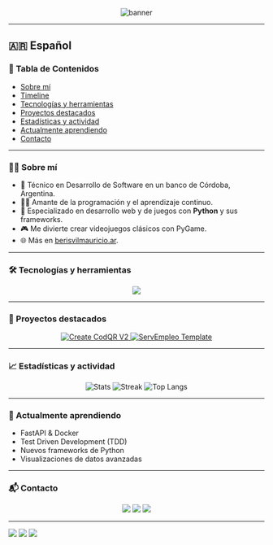 <!-- Banner animado con nombre y subtítulo centrados en blanco -->
<p align="center">
  <img src="https://capsule-render.vercel.app/api?type=waving&color=0:1d3557,100:457b9d&height=170&section=header&text=Mauricio%20Berisvil&fontSize=46&fontAlignY=39&fontColor=FFFFFF&desc=Software%20Developer%20%7C%20Python%20Enthusiast&descSize=22&descAlign=50&descAlignY=60&animation=fadeIn" alt="banner"/>
</p>

---

## <a name="español"></a>🇦🇷 Español

### 📑 Tabla de Contenidos
- [Sobre mí](#sobre-mí)
- [Timeline](#timeline)
- [Tecnologías y herramientas](#tecnologías-y-herramientas)
- [Proyectos destacados](#proyectos-destacados)
- [Estadísticas y actividad](#estadísticas-y-actividad)
- [Actualmente aprendiendo](#actualmente-aprendiendo)
- [Contacto](#contacto)

---

### 👨‍💻 Sobre mí

- 💼 Técnico en Desarrollo de Software en un banco de Córdoba, Argentina.
- 🧑‍💻 Amante de la programación y el aprendizaje continuo.
- 🐍 Especializado en desarrollo web y de juegos con **Python** y sus frameworks.
- 🎮 Me divierte crear videojuegos clásicos con PyGame.
- 🌐 Más en [berisvilmauricio.ar](https://berisvilmauricio.ar).

---

### 🛠️ Tecnologías y herramientas

<p align="center">
  <img src="https://skillicons.dev/icons?i=python,django,html,css,js,java,cs,dotnet,bootstrap,sqlite,mysql,vercel,vscode,powerbi" />
</p>

---

### 🚀 Proyectos destacados

<p align="center">
  <a href="https://github.com/MBerisvil/tu-juego1">
      <a href="https://create-codqrv2.vercel.app/" target="_blank">
    <img src="https://img.shields.io/badge/Create%20CodQR%20V2-WebApp-457b9d?style=for-the-badge&logo=vercel&logoColor=white" alt="Create CodQR V2"/>
  </a>
  </a>
   <a href="https://berisvilmauricio.ar/templates/servempleo.html" target="_blank">
    <img src="https://img.shields.io/badge/ServEmpleo%20Template-WebApp-457b9d?style=for-the-badge&logo=google-chrome&logoColor=white" alt="ServEmpleo Template"/>
  </a>
</p>

---

### 📈 Estadísticas y actividad

<p align="center">
  <img src="https://github-readme-stats.vercel.app/api?username=MBerisvil&show_icons=true&theme=blueberry" alt="Stats"/>
  <img src="https://github-readme-streak-stats.herokuapp.com/?user=MBerisvil&theme=blueberry" alt="Streak"/>
  <img src="https://github-readme-stats.vercel.app/api/top-langs/?username=MBerisvil&layout=compact&theme=blueberry" alt="Top Langs"/>
</p>

---

### 🌱 Actualmente aprendiendo

- FastAPI & Docker
- Test Driven Development (TDD)
- Nuevos frameworks de Python
- Visualizaciones de datos avanzadas

---

### 📬 Contacto

<p align="center">
  <a href="mailto:berisvilmauricio@gmail.com"><img src="https://img.shields.io/badge/Gmail-D14836?style=for-the-badge&logo=gmail&logoColor=white"></a>
  <a href="https://www.linkedin.com/in/tu-linkedin"><img src="https://img.shields.io/badge/LinkedIn-blue?style=for-the-badge&logo=linkedin"></a>
  <a href="https://berisvilmauricio.ar" target="_blank"><img src="https://img.shields.io/badge/Portfolio-457b9d?style=for-the-badge&logo=google-chrome&logoColor=white"></a>
</p>

---
  <a href="mailto:berisvilmauricio@gmail.com"><img src="https://img.shields.io/badge/Gmail-D14836?style=for-the-badge&logo=gmail&logoColor=white"></a>
  <a href="https://www.linkedin.com/in/tu-linkedin"><img src="https://img.shields.io/badge/LinkedIn-blue?style=for-the-badge&logo=linkedin"></a>
  <a href="https://berisvilmauricio.ar" target="_blank"><img src="https://img.shields.io/badge/Portfolio-457b9d?style=for-the-badge&logo=google-chrome&logoColor=white"></a>
</p>

<!-- Proudly created with GPRM ( https://gprm.itsvg.in ) -->
